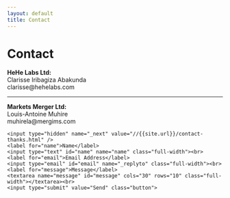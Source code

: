 ```yaml
---
layout: default
title: Contact
---
```


<div id="contact">
  <h1 class="pageTitle">Contact</h1>
  <div class="contactContent">
    <p>
      <strong>HeHe Labs Ltd:</strong><br />
      Clarisse Iribagiza Abakunda<br />
      clarisse@hehelabs.com
      <hr />
      <strong>Markets Merger Ltd:</strong><br />
      Louis-Antoine Muhire<br />
      muhirela@mergims.com
    </p>
  </div>
  <form action="//formspree.io/{{ site.social.email}}" method="POST">
  
    <input type="hidden" name="_next" value="//{{site.url}}/contact-thanks.html" />
    <label for="name">Name</label>    
    <input type="text" id="name" name="name" class="full-width"><br>
    <label for="email">Email Address</label>
    <input type="email" id="email" name="_replyto" class="full-width"><br>
    <label for="message">Message</label>
    <textarea name="message" id="message" cols="30" rows="10" class="full-width"></textarea><br>
    <input type="submit" value="Send" class="button">
  </form>
</div>
